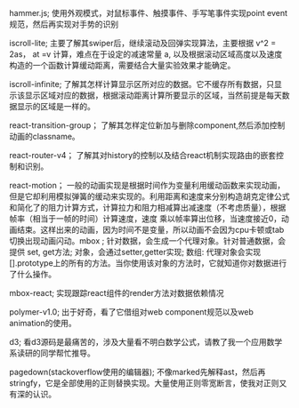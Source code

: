 
hammer.js; 使用外观模式，对鼠标事件、触摸事件、手写笔事件实现point event 规范，然后再实现对手势的识别

iscroll-lite;  主要了解其swiper后，继续滚动及回弹实现算法，主要根据 v^2 = 2as， at =v 计算，难点在于设定的减速常量 a, 以及根据滚动区域高度以及速度构造的一个函数计算缓动距离，需要结合大量实验效果才能确定。

iscroll-infinite;  了解其怎样计算显示区所对应的数据。它不缓存所有数据，只显示该显示区域对应的数据，根据滚动距离计算所要显示的区域，当然前提是每天数据显示的区域是一样的。

react-transition-group； 了解其怎样定位新加与删除component,然后添加控制动画的classname。

react-router-v4； 了解其对history的控制以及结合react机制实现路由的嵌套控制和识别。

react-motion； 一般的动画实现是根据时间作为变量利用缓动函数来实现动画，但是它却利用模拟弹簧的缓动来实现的。利用距离和速度来分别构造胡克定律公式和简化了的阻力计算方式，计算拉力和阻力相减算出减速度（不考虑质量），根据帧率（相当于一帧的时间）计算速度，速度 乘以帧率算出位移，当速度接近0，动画结束。这样出来的动画，因为时间不是变量，所以动画不会因为cpu卡顿或tab切换出现动画闪动。
​
mbox ;  针对数据，会生成一个代理对象。针对普通数据，会提供 set, get方法; 对象，会通过setter,getter实现; 数组: 代理对象会实现[].prototype上的所有的方法。当你使用该对象的方法时，它就知道你对数据进行了什么操作。

mbox-react; 实现跟踪react组件的render方法对数据依赖情况

polymer-v1.0; 出于好奇，看了它借组对web component规范以及web animation的使用。

d3; 看d3源码是最痛苦的，涉及大量看不明白数学公式，请教了我一个应用数学系读研的同学帮忙推导。

pagedown(stackoverflow使用的编辑器); 不像marked先解释ast，然后再stringfy，它是全部使用的正则替换实现。大量使用正则零宽断言，使我对正则又有深的认识。
